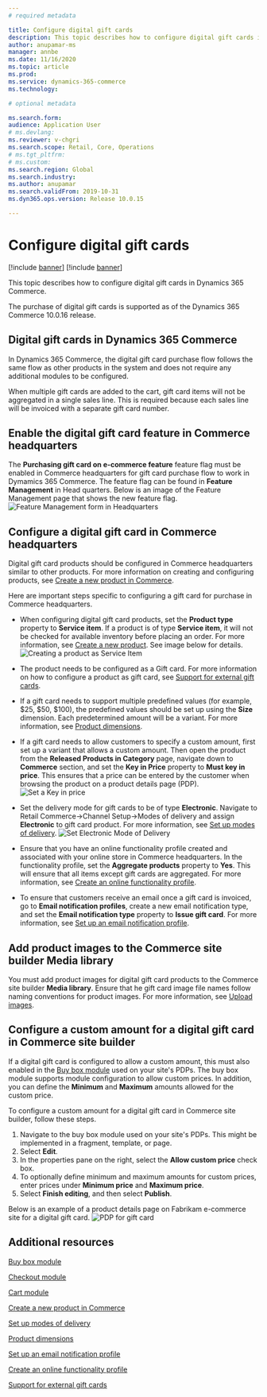 ```yaml
---
# required metadata

title: Configure digital gift cards
description: This topic describes how to configure digital gift cards in Dynamics 365 Commerce.
author: anupamar-ms
manager: annbe
ms.date: 11/16/2020
ms.topic: article
ms.prod: 
ms.service: dynamics-365-commerce
ms.technology: 

# optional metadata

ms.search.form:  
audience: Application User
# ms.devlang: 
ms.reviewer: v-chgri
ms.search.scope: Retail, Core, Operations
# ms.tgt_pltfrm: 
# ms.custom: 
ms.search.region: Global
ms.search.industry: 
ms.author: anupamar
ms.search.validFrom: 2019-10-31
ms.dyn365.ops.version: Release 10.0.15

---
```


# Configure digital gift cards

[!include [banner](includes/banner.md)]
[!include [banner](includes/preview-banner.md)]

This topic describes how to configure digital gift cards in Dynamics 365 Commerce.

The purchase of digital gift cards is supported as of the Dynamics 365 Commerce 10.0.16 release. 

## Digital gift cards in Dynamics 365 Commerce

In Dynamics 365 Commerce, the digital gift card purchase flow follows the same flow as other products in the system and does not require any additional modules to be configured.

When multiple gift cards are added to the cart, gift card items will not be aggregated in a single sales line. This is required because each sales line will be invoiced with a separate gift card number. 

## Enable the digital gift card feature in Commerce headquarters

The **Purchasing gift card on e-commerce feature** feature flag must be enabled in Commerce headquarters for gift card purchase flow to work in Dymamics 365 Commerce. The feature flag can be found in **Feature Management** in Head quarters. Below is an image of the Feature Management page that shows the new feature flag.
![Feature Management form in Headquarters](./media/Featureflag.PNG)

## Configure a digital gift card in Commerce headquarters

Digital gift card products should be configured in Commerce headquarters similar to other products. For more information on creating and configuring products, see [Create a new product in Commerce](create-new-product-commerce.md).

Here are important steps specific to configuring a gift card for purchase in Commerce headquarters.

- When configuring digital gift card products, set the **Product type** property to **Service item**. If a product is of type **Service item**, it will not be checked for available inventory before placing an order. For more information, see [Create a new product](create-new-product-commerce.md#create-a-new-product). See image below for details.
![Creating a product as Service Item](./media/ServiceItem.png)

- The product needs to be configured as a Gift card. For more information on how to configure a product as gift card, see [Support for external gift cards](./dev-itpro/gift-card.md).
- If a gift card needs to support multiple predefined values (for example, $25, $50, $100), the predefined values should be set up using the **Size** dimension. Each predetermined amount will be a variant. For more information, see [Product dimensions](https://docs.microsoft.com/dynamics365/supply-chain/pim/product-dimensions?toc=/dynamics365/retail/toc.json).
- If a gift card needs to allow customers to specify a custom amount, first set up a variant that allows a custom amount. Then open the product from the **Released Products in Category** page, navigate down to **Commerce** section, and set the **Key in Price** property to **Must key in price**. This ensures that a price can be entered by the customer when browsing the product on a product details page (PDP).
![Set a Key in price](./media/KeyInPrice.png)

- Set the delivery mode for gift cards to be of type **Electronic**. Navigate to Retail Commerce->Channel Setup->Modes of delivery and assign **Electronic** to gift card product. For more information, see [Set up modes of delivery](https://docs.microsoft.com/dynamicsax-2012/appuser-itpro/set-up-modes-of-delivery).
![Set Electronic Mode of Delivery](./media/ElectronicMode.PNG)

- Ensure that you have an online functionality profile created and associated with your online store in Commerce headquarters. In the functionality profile, set the **Aggregate products** property to **Yes**. This will ensure that all items except gift cards are aggregated. For more information, see [Create an online functionality profile](online-functionality-profile.md).
- To ensure that customers receive an email once a gift card is invoiced, go to **Email notification profiles**, create a new email notification type, and set the **Email notification type** property to **Issue gift card**. For more information, see [Set up an email notification profile](email-notification-profiles.md).

## Add product images to the Commerce site builder Media library

You must add product images for digital gift card products to the Commerce site builder **Media library**. Ensure that he gift card image file names follow naming conventions for product images. For more information, see [Upload images](dam-upload-images.md).

## Configure a custom amount for a digital gift card in Commerce site builder

If a digital gift card is configured to allow a custom amount, this must also enabled in the [Buy box module](add-buy-box.md) used on your site's PDPs. The buy box module supports module configuration to allow custom prices. In addition, you can define the **Minimum** and **Maximum** amounts allowed for the custom price.

To configure a custom amount for a digital gift card in Commerce site builder, follow these steps.

1. Navigate to the buy box module used on your site's PDPs. This might be implemented in a fragment, template, or page.
1. Select **Edit**. 
1. In the properties pane on the right, select the **Allow custom price** check box.
1. To optionally define minimum and maximum amounts for custom prices, enter prices under **Minimum price** and **Maximum price**.
1. Select **Finish editing**, and then select **Publish**.

Below is an example of a product details page on Fabrikam e-commerce site for a digital gift card. 
![PDP for gift card](./media/GiftcardPDP.PNG)


## Additional resources

[Buy box module](add-buy-box.md)

[Checkout module](add-checkout-module.md)

[Cart module](add-cart-module.md)

[Create a new product in Commerce](create-new-product-commerce.md)

[Set up modes of delivery](https://docs.microsoft.com/dynamicsax-2012/appuser-itpro/set-up-modes-of-delivery)

[Product dimensions](https://docs.microsoft.com/dynamics365/supply-chain/pim/product-dimensions?toc=/dynamics365/retail/toc.json)

[Set up an email notification profile](email-notification-profiles.md)

[Create an online functionality profile](online-functionality-profile.md)

[Support for external gift cards](./dev-itpro/gift-card.md)
